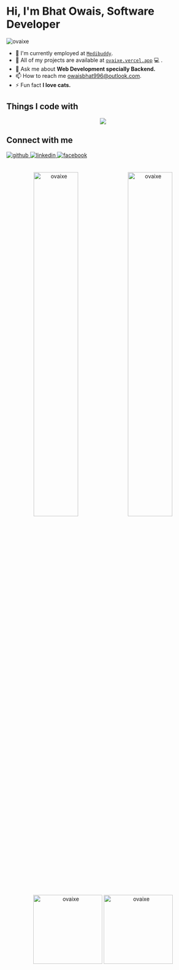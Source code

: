 <!-- <div align="center">
  <img src="https://user-images.githubusercontent.com/42115530/92640221-9728ca00-f2fa-11ea-8994-c72b26e937de.gif" align="center"/>
</div> -->

# Hi, I'm Bhat Owais, Software Developer
<!-- <p align="center"> 
  Visitors count<br>
  <img src="https://profile-counter.glitch.me/mustafiz04/count.svg" />
</p> -->
<p align="left"> <img src="https://komarev.com/ghpvc/?username=ovaixe" alt="ovaixe" /> </p>
<!-- - 🤔 I’m looking for help with in form of contributions to my [`Startup`](https://codesthaan.com/). -->
<!-- - 📝 I regulary write articles on [`codesthaan`](https://codesthaan.com/blog/). -->

- 🔭 I'm currently employed at [`Medibuddy`](https://www.medibuddy.in/).
- 👨‍ All of my projects are available at [`ovaixe.vercel.app`](https://ovaixe.vercel.app) 💻 .
- 💬 Ask me about **Web Development specially Backend.**
- 📫 How to reach me owaisbhat996@outlook.com.
- ⚡ Fun fact **I love cats.**

<!-- <a id="raw-url" href="https://chrome.google.com/webstore/detail/codesyncer/cckfbmeiclkanjojbhblebmdlkibjnkl?hl=en">Download CodeSyncer Chrome Extension</a> -->


## Things I code with
<p align="center">
  <a href="https://skillicons.dev">
    <img src="https://skillicons.dev/icons?i=python,javascript,ts,nodejs,django,flask,express,nestjs,nextjs,react,tailwind,materialui,postgres,mysql,mongodb,redis,docker,aws,azure,git,github,bash,linux,vercel,vim" />
  </a>
</p>

## Connect with me
<div>
  <a href="https://github.com/ovaixe" target="_blank">
    <img src=https://img.shields.io/badge/github-%2324292e.svg?&style=for-the-badge&logo=github&logoColor=white alt=github style="margin-bottom: 5px;" />
  </a>
  <a href="https://www.linkedin.com/in/ovaixe/" target="_blank">
    <img src=https://img.shields.io/badge/linkedin-%231E77B5.svg?&style=for-the-badge&logo=linkedin&logoColor=white alt=linkedin style="margin-bottom: 5px;" />
  </a>
  <a href="https://www.twitter.com/ovaixe/" target="_blank">
    <img src=https://img.shields.io/badge/twitter-%232E87FB.svg?&style=for-the-badge&logo=twitter&logoColor=white alt=facebook style="margin-bottom: 5px;" />
  </a>
<!--   <a href="https://instagram.com/ovaixe" target="_blank">
    <img src=https://img.shields.io/badge/instagram-%23000000.svg?&style=for-the-badge&logo=instagram&logoColor=white alt=instagram style="margin-bottom: 5px;" />
</a>  -->
</div> 

<br>
<p align ="center">
  <img src="https://github-readme-stats.vercel.app/api?username=ovaixe&show_icons=true&locale=en" alt="ovaixe" alt="ovaixe" width="48%" /> 
   <img src ="https://github-readme-streak-stats.herokuapp.com?user=ovaixe" alt="ovaixe" width="48%"/>
</p>
<p align ="center">
  <img height="180em"  src="https://github-profile-summary-cards.vercel.app/api/cards/profile-details?username=ovaixe&theme=default" alt="ovaixe"/>
  <img height="180em"  src="https://github-profile-summary-cards.vercel.app/api/cards/productive-time?username=ovaixe&theme=default" alt="ovaixe"/>
</p>


<!-- <a href="https://www.buymeacoffee.com/mustafizkaifee" target="_blank">
    <img height=50px src=https://img.shields.io/badge/Buy_Me_A_Coffee-FFDD00?style=for-the-badge&logo=buy-me-a-coffee&logoColor=black alt=buymecoffee style="margin-bottom: 5px;" />
</a>
 -->
